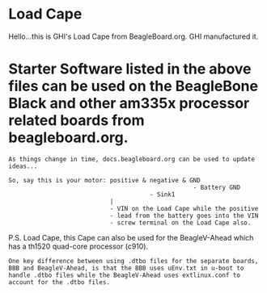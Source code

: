 # Load Cape

Hello...this is GHI's Load Cape from BeagleBoard.org. GHI manufactured it.

# Starter Software listed in the above files can be used on the BeagleBone Black and other am335x processor related boards from beagleboard.org.
`As things change in time, docs.beagleboard.org can be used to update ideas...`

    So, say this is your motor: positive & negative & GND
                                                       - Battery GND
                                           - Sink1
                                |
                                - VIN on the Load Cape while the positive
                                - lead from the battery goes into the VIN
                                - screw terminal on the Load Cape also.

P.S. Load Cape, this Cape can also be used for the BeagleV-Ahead which has a th1520 quad-core processor (c910).

`One key difference between using .dtbo files for the separate boards, BBB and BeagleV-Ahead, is that the BBB uses uEnv.txt in u-boot to handle .dtbo files while the BeagleV-Ahead uses extlinux.conf to account for the .dtbo files.`
